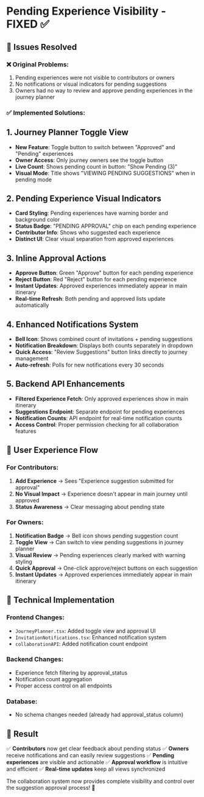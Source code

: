 # Pending Experience Visibility - FIXED ✅

## 🎯 Issues Resolved

### ❌ **Original Problems:**
1. Pending experiences were not visible to contributors or owners
2. No notifications or visual indicators for pending suggestions
3. Owners had no way to review and approve pending experiences in the journey planner

### ✅ **Implemented Solutions:**

## 1. **Journey Planner Toggle View**
- **New Feature**: Toggle button to switch between "Approved" and "Pending" experiences
- **Owner Access**: Only journey owners see the toggle button
- **Live Count**: Shows pending count in button: "Show Pending (3)"
- **Visual Mode**: Title shows "VIEWING PENDING SUGGESTIONS" when in pending mode

## 2. **Pending Experience Visual Indicators**
- **Card Styling**: Pending experiences have warning border and background color
- **Status Badge**: "PENDING APPROVAL" chip on each pending experience
- **Contributor Info**: Shows who suggested each experience
- **Distinct UI**: Clear visual separation from approved experiences

## 3. **Inline Approval Actions**
- **Approve Button**: Green "Approve" button for each pending experience
- **Reject Button**: Red "Reject" button for each pending experience
- **Instant Updates**: Approved experiences immediately appear in main itinerary
- **Real-time Refresh**: Both pending and approved lists update automatically

## 4. **Enhanced Notifications System**
- **Bell Icon**: Shows combined count of invitations + pending suggestions
- **Notification Breakdown**: Displays both counts separately in dropdown
- **Quick Access**: "Review Suggestions" button links directly to journey management
- **Auto-refresh**: Polls for new notifications every 30 seconds

## 5. **Backend API Enhancements**
- **Filtered Experience Fetch**: Only approved experiences show in main itinerary
- **Suggestions Endpoint**: Separate endpoint for pending experiences
- **Notification Counts**: API endpoint for real-time notification counts
- **Access Control**: Proper permission checking for all collaboration features

## 📱 **User Experience Flow**

### For Contributors:
1. **Add Experience** → Sees "Experience suggestion submitted for approval"
2. **No Visual Impact** → Experience doesn't appear in main journey until approved
3. **Status Awareness** → Clear messaging about pending state

### For Owners:
1. **Notification Badge** → Bell icon shows pending suggestion count
2. **Toggle View** → Can switch to view pending suggestions in journey planner
3. **Visual Review** → Pending experiences clearly marked with warning styling
4. **Quick Approval** → One-click approve/reject buttons on each suggestion
5. **Instant Updates** → Approved experiences immediately appear in main itinerary

## 🔧 **Technical Implementation**

### Frontend Changes:
- `JourneyPlanner.tsx`: Added toggle view and approval UI
- `InvitationNotifications.tsx`: Enhanced notification system
- `collaborationAPI`: Added notification count endpoint

### Backend Changes:
- Experience fetch filtering by approval_status
- Notification count aggregation
- Proper access control on all endpoints

### Database:
- No schema changes needed (already had approval_status column)

## 🎉 **Result**

✅ **Contributors** now get clear feedback about pending status
✅ **Owners** receive notifications and can easily review suggestions
✅ **Pending experiences** are visible and actionable
✅ **Approval workflow** is intuitive and efficient
✅ **Real-time updates** keep all views synchronized

The collaboration system now provides complete visibility and control over the suggestion approval process! 🚀
